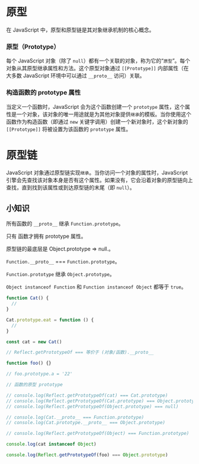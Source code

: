 # 原型

在 JavaScript 中，原型和原型链是其对象继承机制的核心概念。

### 原型（Prototype）

每个 JavaScript 对象（除了 `null`）都有一个关联的对象，称为它的“`原型`”。每个对象从其原型继承属性和方法。这个原型对象通过 `[[Prototype]]` 内部属性（在大多数 JavaScript 环境中可以通过 `__proto__` 访问）关联。


### 构造函数的 prototype 属性

当定义一个函数时，JavaScript 会为这个函数创建一个 `prototype` 属性，这个属性是一个对象，该对象的唯一用途就是为其他对象提供`继承`的模板。当你使用这个函数作为构造函数（即通过 `new` 关键字调用）创建一个新对象时，这个新对象的 `[[Prototype]]` 将被设置为该函数的 `prototype` 属性。




# 原型链

JavaScript 对象通过原型链实现`继承`。当你访问一个对象的属性时，JavaScript 引擎会先查找该对象本身是否有这个属性。如果没有，它会沿着对象的原型链向上查找，直到找到该属性或到达原型链的末尾（即 `null`）。


## 小知识

 所有函数的 `__proto__` 继承 `Function.prototype`。

 只有 函数才拥有 prototype 属性。

 原型链的最底层是 Object.prototype => null.。

 `Function.__proto__`  === `Function.prototype`。

 `Function.prototype` 继承 `Object.prototype`。

 `Object instanceof Function` 和 `Function instanceof Object` 都等于 `true`。


```js
function Cat() {
  //
}

Cat.prototype.eat = function () {
  //
}

const cat = new Cat()

// Reflect.getPrototypeOf === 等价于 (对象/函数).__proto__

function foo() {}

// foo.prototype.a = '22'

// 函数的原型 prototype

// console.log(Reflect.getPrototypeOf(cat) === Cat.prototype)
// console.log(Reflect.getPrototypeOf(Cat.prototype) === Object.prototype)
// console.log(Reflect.getPrototypeOf(Object.prototype) === null)

// console.log(Cat.__proto__ === Function.prototype)
// console.log(Cat.prototype.__proto__ === Object.prototype)

// console.log(Reflect.getPrototypeOf(Object) === Function.prototype)

console.log(cat instanceof Object)

console.log(Reflect.getPrototypeOf(foo) === Object.prototype)
```

